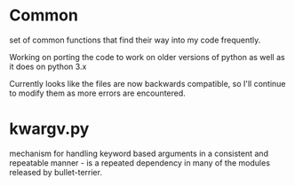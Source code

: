 # Common

set of common functions that find their way into my code frequently.

Working on porting the code to work on older versions of python as 
well as it does on python 3.x

Currently looks like the files are now backwards compatible, so I'll
continue to modify them as more errors are encountered.

# kwargv.py
mechanism for handling keyword based arguments in a consistent and
repeatable manner - is a repeated dependency in many of the modules
released by bullet-terrier.
